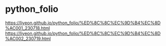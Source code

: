 # python_folio
https://liyeon.github.io/python_folio/%ED%8C%8C%EC%9D%B4%EC%8D%AC001_230718.html
https://liyeon.github.io/python_folio/%ED%8C%8C%EC%9D%B4%EC%8D%AC002_230719.html
